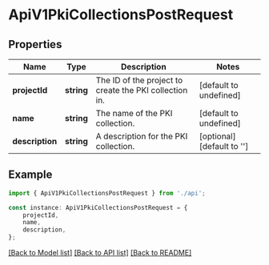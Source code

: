 # ApiV1PkiCollectionsPostRequest


## Properties

Name | Type | Description | Notes
------------ | ------------- | ------------- | -------------
**projectId** | **string** | The ID of the project to create the PKI collection in. | [default to undefined]
**name** | **string** | The name of the PKI collection. | [default to undefined]
**description** | **string** | A description for the PKI collection. | [optional] [default to '']

## Example

```typescript
import { ApiV1PkiCollectionsPostRequest } from './api';

const instance: ApiV1PkiCollectionsPostRequest = {
    projectId,
    name,
    description,
};
```

[[Back to Model list]](../README.md#documentation-for-models) [[Back to API list]](../README.md#documentation-for-api-endpoints) [[Back to README]](../README.md)
